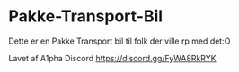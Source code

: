 # Pakke-Transport-Bil
Dette er en Pakke Transport bil til folk der ville rp med det:O

Lavet af A1pha
Discord https://discord.gg/FyWA8RkRYK

